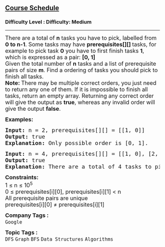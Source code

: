 <h2><a href="https://www.geeksforgeeks.org/problems/course-schedule/1?page=2&difficulty%5B%5D=1&category%5B%5D=Graph&sortBy=submissions">Course Schedule</a></h2><h3>Difficulty Level : Difficulty: Medium</h3><hr><div class="problems_problem_content__Xm_eO"><p><span style="font-size: 18px;">There are a total of <strong>n</strong> tasks you have to pick, labelled from <strong>0 to n-1</strong>. Some tasks may have <strong>prerequisites[][] </strong>tasks, for example to pick task <strong>0</strong> you have to first finish tasks <strong>1</strong>, which is expressed as a pair: <strong>[0, 1]</strong><br>Given the total number of <strong>n</strong> tasks and a list of prerequisite pairs of size <strong>m</strong>. Find a ordering of tasks you should pick to finish all tasks.</span><br><span style="font-size: 18px;"><strong>Note: </strong>There may be multiple correct orders, you just need to return any one of them. If it is impossible to finish all tasks, return an empty array. </span><span style="font-size: 18px;">Returning any correct order will give the output as <strong>true</strong></span><span style="font-size: 18px;">, whereas any invalid order will give the output <strong>false</strong></span><span style="font-size: 18px;">.&nbsp;</span></p>
<p><span style="font-size: 18px;"><strong>Examples:</strong></span></p>
<pre><span style="font-size: 18px;"><strong>Input: </strong>n = 2, prerequisites[][] = [[1, 0]]
<strong>Output: </strong>true<strong>
Explanation: </strong></span><span style="font-size: 18px;">Only possible order is [0, 1].</span></pre>
<pre><span style="font-size: 18px;"><strong>Input: </strong>n = 4, prerequisites[][] = [[1, 0], [2, 0], [3, 1], [3, 2]]
<strong>Output: </strong>true<strong>
Explanation: </strong>There are a total of 4 tasks to pick. To pick task 3 you should have finished both tasks 1 and 2. Both tasks 1 and 2 should be pick after you finished task 0. So one correct task order is [0, 1, 2, 3]. Another correct ordering is [0, 2, 1, 3]. Returning any of these order will result in an output of true.</span>
</pre>
<div><span style="font-size: 18px;"><strong>Constraints:</strong><br>1 ≤ n ≤ 10<sup>5</sup></span>
<div><span style="font-size: 18px;">0 ≤ prerequisites[i][0], prerequisites[i][1] &lt; n<br>All prerequisite pairs are unique</span></div>
<div><span style="font-size: 18px;">prerequisites[i][0] ≠ prerequisites[i][1]</span></div>
</div></div><p><span style=font-size:18px><strong>Company Tags : </strong><br><code>Google</code>&nbsp;<br><p><span style=font-size:18px><strong>Topic Tags : </strong><br><code>DFS</code>&nbsp;<code>Graph</code>&nbsp;<code>BFS</code>&nbsp;<code>Data Structures</code>&nbsp;<code>Algorithms</code>&nbsp;